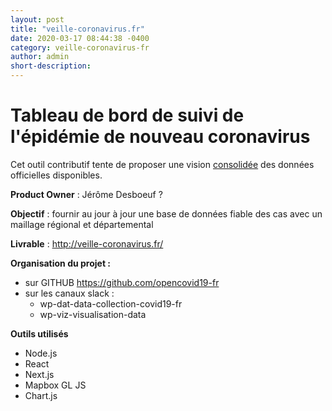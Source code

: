 ```yaml
---
layout: post
title: "veille-coronavirus.fr"
date: 2020-03-17 08:44:38 -0400
category: veille-coronavirus-fr
author: admin
short-description: 
---
```


# Tableau de bord de suivi de l'épidémie de nouveau coronavirus

Cet outil contributif tente de proposer une vision [consolidée](https://github.com/opencovid19-fr/data) des données officielles disponibles.

**Product Owner** : Jérôme Desboeuf ?

**Objectif** : fournir au jour à jour une base de données fiable des cas avec un maillage régional et départemental

**Livrable** : http://veille-coronavirus.fr/

**Organisation du projet :**
- sur GITHUB https://github.com/opencovid19-fr
- sur les canaux slack : 
  - wp-dat-data-collection-covid19-fr
  - wp-viz-visualisation-data
  
**Outils utilisés**
- Node.js
- React
- Next.js
- Mapbox GL JS
- Chart.js

